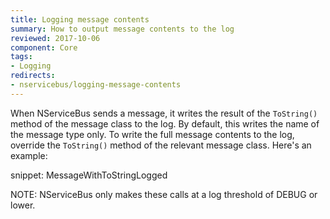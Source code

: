 ```yaml
---
title: Logging message contents
summary: How to output message contents to the log
reviewed: 2017-10-06
component: Core
tags:
- Logging
redirects:
- nservicebus/logging-message-contents
---
```


When NServiceBus sends a message, it writes the result of the `ToString()` method of the message class to the log. By default, this writes the name of the message type only. To write the full message contents to the log, override the `ToString()` method of the relevant message class. Here's an example:

snippet: MessageWithToStringLogged

NOTE: NServiceBus only makes these calls at a log threshold of DEBUG or lower.
